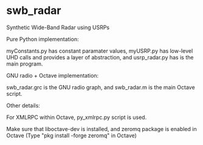 # swb_radar
Synthetic Wide-Band Radar using USRPs

Pure Python implementation: 

myConstants.py has constant paramater values,
myUSRP.py has low-level UHD calls and provides a layer of abstraction, and
usrp_radar.py has is the main program.

GNU radio + Octave implementation:

swb_radar.grc is the GNU radio graph, and
swb_radar.m is the main Octave script.

Other details:

For XMLRPC within Octave, py_xmlrpc.py script is used.

Make sure that liboctave-dev is installed, and zeromq package is enabled in Octave
(Type "pkg install -forge zeromq" in Octave)




